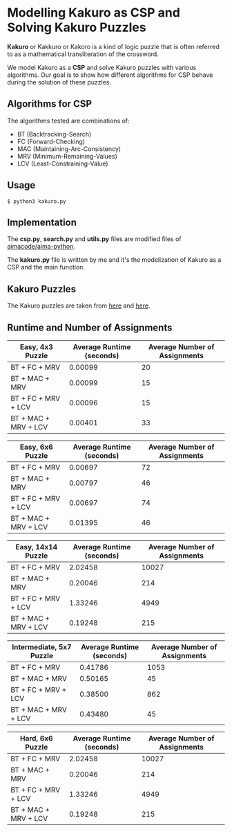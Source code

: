 #  Modelling Kakuro as CSP and Solving Kakuro Puzzles
**Kakuro** or Kakkuro or Kakoro is a kind of logic puzzle that is often referred to as a mathematical transliteration of the crossword.

We model Kakuro as a **CSP** and solve Kakuro puzzles with various algorithms. Our goal is to show how different algorithms for CSP behave during the solution of these puzzles.

## Algorithms for CSP
The algorithms tested are combinations of:
- BT (Backtracking-Search)
- FC (Forward-Checking)
- MAC (Maintaining-Arc-Consistency)
- MRV (Minimum-Remaining-Values)
- LCV (Least-Constraining-Value)

## Usage
`$ python3 kakuro.py`

## Implementation
The **csp.py**, **search.py** and **utils.py** files are modified files of [aimacode/aima-python](https://github.com/aimacode/aima-python).

The **kakuro.py** file is written by me and it's the modelization of Kakuro as a CSP and the main function. 

## Kakuro Puzzles
The Kakuro puzzles are taken from [here](https://www.kakuroconquest.com/) and [here](https://www.menneske.no/kakuro/eng/).

## Runtime and Number of Assignments
| Easy, 4x3 Puzzle     | Average Runtime (seconds) | Average Number of Assignments |
| -------------------- | ------------------------- | ----------------------------- |
| BT + FC + MRV        | 0.00099                   | 20                            |
| BT + MAC + MRV       | 0.00099                   | 15                            |
| BT + FC + MRV + LCV  | 0.00096                   | 15                            |
| BT + MAC + MRV + LCV | 0.00401                   | 33                            |

| Easy, 6x6 Puzzle     | Average Runtime (seconds) | Average Number of Assignments |
| -------------------- | ------------------------- | ----------------------------- |
| BT + FC + MRV        | 0.00697                   | 72                            |
| BT + MAC + MRV       | 0.00797                   | 46                            |
| BT + FC + MRV + LCV  | 0.00697                   | 74                            |
| BT + MAC + MRV + LCV | 0.01395                   | 46                            |

| Easy, 14x14 Puzzle   | Average Runtime (seconds) | Average Number of Assignments |
| -------------------- | ------------------------- | ----------------------------- |
| BT + FC + MRV        | 2.02458                   | 10027                         |
| BT + MAC + MRV       | 0.20046                   | 214                           |
| BT + FC + MRV + LCV  | 1.33246                   | 4949                          |
| BT + MAC + MRV + LCV | 0.19248                   | 215                           |

| Intermediate, 5x7 Puzzle | Average Runtime (seconds) | Average Number of Assignments |
| ------------------------ | ------------------------- | ----------------------------- |
| BT + FC + MRV            | 0.41786                   | 1053                          |
| BT + MAC + MRV           | 0.50165                   | 45                            |
| BT + FC + MRV + LCV      | 0.38500                   | 862                           |
| BT + MAC + MRV + LCV     | 0.43480                   | 45                            |

| Hard, 6x6 Puzzle     | Average Runtime (seconds) | Average Number of Assignments |
| -------------------- | ------------------------- | ----------------------------- |
| BT + FC + MRV        | 2.02458                   | 10027                         |
| BT + MAC + MRV       | 0.20046                   | 214                           |
| BT + FC + MRV + LCV  | 1.33246                   | 4949                          |
| BT + MAC + MRV + LCV | 0.19248                   | 215                           |
